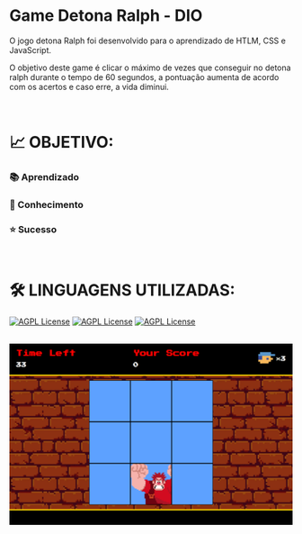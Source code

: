 # Game Detona Ralph - DIO

O jogo detona Ralph foi desenvolvido para o aprendizado de HTLM, CSS e JavaScript.

O objetivo deste game é clicar o máximo de vezes que conseguir no detona ralph durante o tempo de 60 segundos, a pontuação aumenta de acordo com os acertos e caso erre, a vida diminui.

<br>

# **📈 OBJETIVO:**
### 📚 Aprendizado
### 🧠 Conhecimento
### ⭐ Sucesso
<br>

# **🛠 LINGUAGENS UTILIZADAS:**
[![AGPL License](https://img.shields.io/badge/HTML-red.svg)](http://www.gnu.org/licenses/agpl-3.0)
[![AGPL License](https://img.shields.io/badge/CSS-blue.svg)](http://www.gnu.org/licenses/agpl-3.0)
[![AGPL License](https://img.shields.io/badge/JAVASCRIPT-yellow.svg)](http://www.gnu.org/licenses/agpl-3.0)
<br><br>


!["./assets/exemplo.png"](./src/images/projeto.png)